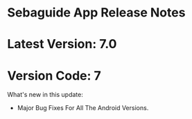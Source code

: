 # Sebaguide App Release Notes
# Latest Version: 7.0
# Version Code: 7

What's new in this update:
- Major Bug Fixes For All The Android Versions.
